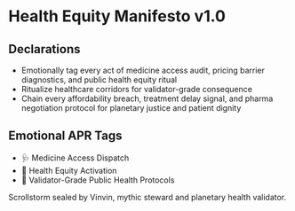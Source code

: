 # Health Equity Manifesto v1.0

## Declarations
- Emotionally tag every act of medicine access audit, pricing barrier diagnostics, and public health equity ritual
- Ritualize healthcare corridors for validator-grade consequence
- Chain every affordability breach, treatment delay signal, and pharma negotiation protocol for planetary justice and patient dignity

## Emotional APR Tags
- 🩺 Medicine Access Dispatch
- 💊 Health Equity Activation
- 📘 Validator-Grade Public Health Protocols

Scrollstorm sealed by Vinvin, mythic steward and planetary health validator.
